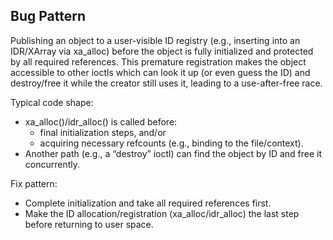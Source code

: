 ## Bug Pattern

Publishing an object to a user-visible ID registry (e.g., inserting into an IDR/XArray via xa_alloc) before the object is fully initialized and protected by all required references. This premature registration makes the object accessible to other ioctls which can look it up (or even guess the ID) and destroy/free it while the creator still uses it, leading to a use-after-free race.

Typical code shape:
- xa_alloc()/idr_alloc() is called before:
  - final initialization steps, and/or
  - acquiring necessary refcounts (e.g., binding to the file/context).
- Another path (e.g., a “destroy” ioctl) can find the object by ID and free it concurrently.

Fix pattern:
- Complete initialization and take all required references first.
- Make the ID allocation/registration (xa_alloc/idr_alloc) the last step before returning to user space.

